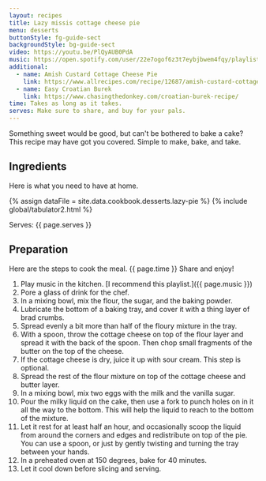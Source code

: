 ```yaml
---
layout: recipes
title: Lazy missis cottage cheese pie
menu: desserts
buttonStyle: fg-guide-sect
backgroundStyle: bg-guide-sect
video: https://youtu.be/PlQyAUB0PdA
music: https://open.spotify.com/user/22e7ogof6z3t7eybjbwem4fqy/playlist/4mVlrqEHX1fcdVqRJQQruF?si=DZ3JsjXnRJaihuPLPn7cdA
additional:
  - name: Amish Custard Cottage Cheese Pie
    link: https://www.allrecipes.com/recipe/12687/amish-custard-cottage-cheese-pie/
  - name: Easy Croatian Burek
    link: https://www.chasingthedonkey.com/croatian-burek-recipe/
time: Takes as long as it takes.
serves: Make sure to share, and buy for your pals.
---
```


Something sweet would be good, but can't be bothered to bake a cake? This recipe may have got you covered. Simple to make, bake, and take.
<!-- excerpt-end -->

## Ingredients

Here is what you need to have at home.


{% assign dataFile = site.data.cookbook.desserts.lazy-pie %}
{% include global/tabulator2.html %}


Serves: {{ page.serves }}

## Preparation

Here are the steps to cook the meal. {{ page.time }} Share and enjoy!

1. Play music in the kitchen. [I recommend this playlist.]({{ page.music }})
2. Pore a glass of drink for the chef.
3. In a mixing bowl, mix the flour, the sugar, and the baking powder.
4. Lubricate the bottom of a baking tray, and cover it with a thing layer of brad crumbs.
5. Spread evenly a bit more than half of the floury mixture in the tray.
6.  With a spoon, throw the cottage cheese on top of the flour layer and spread it with the back of the spoon. Then chop small fragments of the butter on the top of the cheese.
7. If the cottage cheese is dry, juice it up with sour cream. This step is optional.
8. Spread the rest of the flour mixture on top of the cottage cheese and butter layer.
9. In a mixing bowl, mix two eggs with the milk and the vanilla sugar.
10. Pour the milky liquid on the cake, then use a fork to punch holes on in it all the way to the bottom. This will help the liquid to reach to the bottom of the mixture.
11. Let it rest for at least half an hour, and occasionally scoop the liquid from around the corners and edges and redistribute on top of the pie. You can use a spoon, or just by gently twisting and turning the tray between your hands.
12. In a preheated oven at 150 degrees, bake for 40 minutes.
13. Let it cool down before slicing and serving.